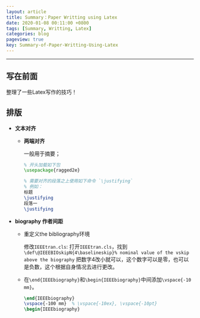 ```yaml
---
layout: article
title: Summary：Paper Writting using Latex
date: 2020-01-08 00:11:00 +0800
tags: [Summary, Writting, Latex]
categories: blog
pageview: true
key: Summary-of-Paper-Writting-Using-Latex
---
```


------

## 写在前面

整理了一些Latex写作的技巧！



## 排版

- **文本对齐**

  - **两端对齐**

    一般用于摘要；

    ```latex
    % 开头加载如下包
    \usepackage{ragged2e}
    
    % 需要对齐的段落之上使用如下命令 `\justifying`
    % 例如：
    标题
    \justifying 
    段落一
    \justifying 
    ```

- **biography 作者间距**

  - 重定义the bibliography环境

    修改`IEEEtran.cls`: 打开`IEEEtran.cls`，找到
    `\def\@IEEEBIOskipN{4\baselineskip}% nominal value of the vskip above the biography` 把数字4改小就可以，这个数字可以是零，也可以是负数，这个根据自身情况去进行更改。

  - 在`\end{IEEEbiography}`和`\begin{IEEEbiography}`中间添加`\vspace{-10 mm}`。

    ```latex
    \end{IEEEbiography}
    \vspace{-100 mm}  % \vspace{-10ex}, \vspace{-10pt} 
    \begin{IEEEbiography}
    ```

    